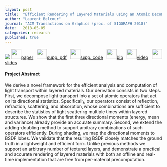 ```yaml
---
layout: post
title:  "Efficient Rendering of Layered Materials using an Atomic Decomposition with Statistical Operators"
author: "Laurent Belcour"
journal: "ACM Transactions on Graphics (proc. of SIGGRAPH 2018)"
date:   2018-05-05
categories: research
published: true
---
```


<img src="{{ site.url | append: site.baseurl }}/data/svg/layered_teaser.svg" />

<span>
<a href="https://hal.archives-ouvertes.fr/hal-01785457/document"><img src="{{ site.url | append: site.baseurl }}/data/images/icon_pdf.png" height="32px">paper</a> &nbsp;
<a href="https://hal.archives-ouvertes.fr/hal-01785457/file/suppl.pdf"><img src="{{ site.url | append: site.baseurl }}/data/images/icon_pdf.png" height="32px"/>supp. pdf</a> &nbsp;
<a href="https://hal.archives-ouvertes.fr/hal-01785457/file/suppl.zip"><img src="{{ site.url | append: site.baseurl }}/data/images/icon_zip.png" height="32px">supp. code</a> &nbsp;
<a href="https://hal.archives-ouvertes.fr/hal-01785457/bibtex"><img src="{{ site.url | append: site.baseurl }}/data/images/icon_latex.png" height="32px">bib</a> &nbsp;
<a href="https://youtu.be/wM5E-NJtaug">
<img src="{{ site.url | append: site.baseurl }}/data/images/icon_video.png" height="32px">video</a> &nbsp;
<a href="https://belcour.github.io/blog/slides/2018-brdf-realtime-layered/slides.html"><img src="{{ site.url | append: site.baseurl }}/data/images/icon_slides.png" height="32px">slides</a>
</span><br />


<h4>Project Abstract</h4>

We derive a novel framework for the efficient analysis and computation of light transport within layered materials. Our derivation consists in two steps. First, we decompose light transport into a set of atomic operators that act on its directional statistics. Specifically, our operators consist of reflection, refraction, scattering, and absorption, whose combinations are sufficient to describe the statistics of light scattering multiple times within layered structures. We show that the first three directional moments (energy, mean and variance) already provide an accurate summary. Second, we extend the adding-doubling method to support arbitrary combinations of such operators efficiently. During shading, we map the directional moments to BSDF lobes. We validate that the resulting BSDF closely matches the ground truth in a lightweight and efficient form. Unlike previous methods we support an arbitrary number of textured layers, and demonstrate a practical and accurate rendering of layered materials with both an offline and real-time implementation that are free from per-material precomputation.